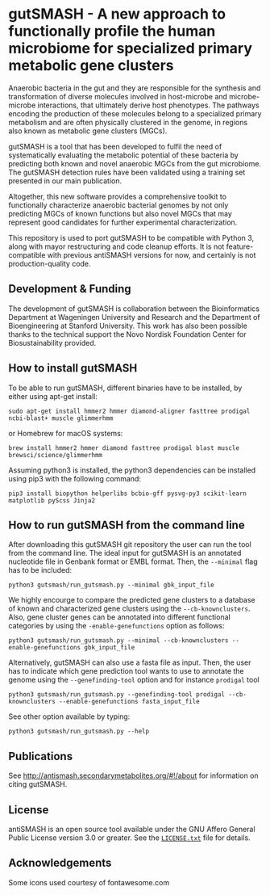 gutSMASH - A new approach to functionally profile the human microbiome for specialized primary metabolic gene clusters
======================================================================================================================

Anaerobic bacteria in the gut and they are responsible for the synthesis and transformation of diverse molecules involved in host-microbe and microbe-microbe interactions, that ultimately derive host phenotypes. The pathways encoding the production of these molecules belong to a specialized primary metabolism and are often physically clustered in the genome, in regions also known as metabolic gene clusters (MGCs).

gutSMASH is a tool that has been developed to fulfil the need of systematically evaluating the metabolic potential of these bacteria by predicting both known and novel anaerobic MGCs from the gut microbiome. The gutSMASH detection rules have been validated using a training set presented in our main publication.

Altogether, this new software provides a comprehensive toolkit to functionally characterize anaerobic bacterial genomes by not only predicting MGCs of known functions but also novel MGCs that may represent good candidates for further experimental characterization.

This repository is used to port gutSMASH to be compatible with Python 3, along
with mayor restructuring and code cleanup efforts. It is not feature-compatible
with previous antiSMASH versions for now, and certainly is not
production-quality code.

Development & Funding
---------------------

The development of gutSMASH is collaboration between the Bioinformatics Department at 
Wageningen University and Research and the Department of Bioengineering at Stanford University. This work has also been possible thanks to the technical support the Novo Nordisk Foundation Center for Biosustainability provided.

How to install gutSMASH
-----------------------

To be able to run gutSMASH, different binaries have to be installed, by either using apt-get install:


```
sudo apt-get install hmmer2 hmmer diamond-aligner fasttree prodigal ncbi-blast+ muscle glimmerhmm
```

or Homebrew for macOS systems:

```
brew install hmmer2 hmmer diamond fasttree prodigal blast muscle brewsci/science/glimmerhmm
```

Assuming python3 is installed, the python3 dependencies can be installed using pip3 with the following command:

```
pip3 install biopython helperlibs bcbio-gff pysvg-py3 scikit-learn matplotlib pyScss Jinja2
```

How to run gutSMASH from the command line
-----------------------------------------

After downloading this gutSMASH git repository the user can run the tool from the command line. The ideal input for gutSMASH is an annotated nucleotide file in Genbank format or EMBL format. Then, the `--minimal` flag has to be included:

```
python3 gutsmash/run_gutsmash.py --minimal gbk_input_file
```

We highly encourge to compare the predicted gene clusters to a database of known and characterized gene clusters using the `--cb-knownclusters`. Also, gene cluster genes can be annotated into different functional categories by using the `-enable-genefunctions` option as follows:

```
python3 gutsmash/run_gutsmash.py --minimal --cb-knownclusters --enable-genefunctions gbk_input_file
```

Alternatively, gutSMASH can also use a fasta file as input. Then, the user has to indicate which gene prediction tool wants to use to annotate the genome using the `--genefinding-tool` option and for instance `prodigal` tool

```
python3 gutsmash/run_gutsmash.py --genefinding-tool prodigal --cb-knownclusters --enable-genefunctions fasta_input_file
```

See other option available by typing:

```
python3 gutsmash/run_gutsmash.py --help
```

Publications
------------

See http://antismash.secondarymetabolites.org/#!/about for information on citing
gutSMASH.

License
-------

antiSMASH is an open source tool available under the GNU Affero General Public
License version 3.0 or greater. See the [`LICENSE.txt`](LICENSE.txt) file for
details.

Acknowledgements
----------------

Some icons used courtesy of fontawesome.com
